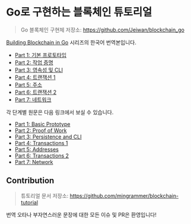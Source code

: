 # Go로 구현하는 블록체인 튜토리얼

> Go 블록체인 구현체 저장소: https://github.com/Jeiwan/blockchain_go

[Building Blockchain in Go](https://jeiwan.cc/posts/building-blockchain-in-go-part-1/) 시리즈의 한국어 번역본입니다.

* [Part 1: 기본 프로토타입](/basic-protytpe)
* [Part 2: 작업 증명](/proof-of-work)
* [Part 3: 영속성 및 CLI](/persistence-and-cli)
* [Part 4: 트랜잭션 1](/transactions1)
* [Part 5: 주소](/addresses)
* [Part 6: 트랜잭션 2](/transactions2)
* [Part 7: 네트워크](/network)

각 단계별 원문은 다음 링크에서 보실 수 있습니다.

* [Part 1: Basic Prototype](https://jeiwan.cc/posts/building-blockchain-in-go-part-1/)
* [Part 2: Proof of Work](https://jeiwan.cc/posts/building-blockchain-in-go-part-2/)
* [Part 3: Persistence and CLI](https://jeiwan.cc/posts/building-blockchain-in-go-part-3/)
* [Part 4: Transactions 1](https://jeiwan.cc/posts/building-blockchain-in-go-part-4/)
* [Part 5: Addresses](https://jeiwan.cc/posts/building-blockchain-in-go-part-5/)
* [Part 6: Transactions 2](https://jeiwan.cc/posts/building-blockchain-in-go-part-6/)
* [Part 7: Network](https://jeiwan.cc/posts/building-blockchain-in-go-part-7/)

## Contribution

> 튜토리얼 문서 저장소: https://github.com/mingrammer/blockchain-tutorial

번역 오타나 부자연스러운 문장에 대한 모든 이슈 및 PR은 환영입니다!
